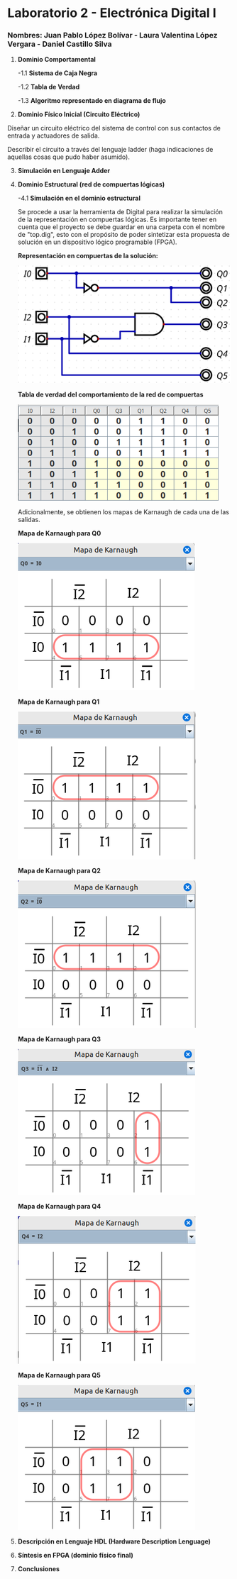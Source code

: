# Laboratorio 2 - Electrónica Digital I
### Nombres: Juan Pablo López Bolívar - Laura Valentina López Vergara - Daniel Castillo Silva

1. **Dominio Comportamental**

    -1.1 **Sistema de Caja Negra**



    -1.2 **Tabla de Verdad**


    -1.3 **Algoritmo representado en diagrama de flujo**


2. **Dominio Físico Inicial (Circuito Eléctrico)**

Diseñar un circuito eléctrico del sistema de control con sus contactos de entrada y actuadores de salida.

Describir el circuito a través del lenguaje ladder (haga indicaciones de aquellas cosas que pudo haber asumido).


3. **Simulación en Lenguaje Adder**



4. **Dominio Estructural (red de compuertas lógicas)**

    -4.1 **Simulación en el dominio estructural**

    Se procede a usar la herramienta de Digital para realizar la simulación de la representación en compuertas lógicas. 
    Es importante tener en cuenta que el proyecto se debe guardar en una carpeta con el nombre de "top.dig", esto con el propósito
    de poder sintetizar esta propuesta de solución en un dispositivo lógico programable (FPGA).

    **Representación en compuertas de la solución:**

    ![Circuito Digital](lab2%20imagenes/circuito%20digital.png)

    **Tabla de verdad del comportamiento de la red de compuertas**

    ![Tabla de verdad](lab2%20imagenes/tabla.png)

    Adicionalmente, se obtienen los mapas de Karnaugh de cada una de las salidas.

    **Mapa de Karnaugh para Q0**

    ![Mapa de Karnaugh Q0](lab2%20imagenes/MPK_Q0.png)

    **Mapa de Karnaugh para Q1**
    
    ![Mapa de Karnaugh Q1](lab2%20imagenes/MPK_Q1.png)

    **Mapa de Karnaugh para Q2**

    ![Mapa de Karnaugh Q2](lab2%20imagenes/MPK_Q2.png)

    **Mapa de Karnaugh para Q3**

    ![Mapa de Karnaugh Q3](lab2%20imagenes/MPK_Q3.png)

    **Mapa de Karnaugh para Q4**

    ![Mapa de Karnaugh Q4](lab2%20imagenes/MPK_Q4.png)

    **Mapa de Karnaugh para Q5**

    ![Mapa de Karnaugh Q5](lab2%20imagenes/MPK_Q5.png)







5. **Descripción en Lenguaje HDL (Hardware Description Lenguage)**

6. **Síntesis en FPGA (dominio físico final)**


7. **Conclusiones**


